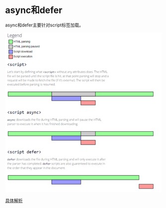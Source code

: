 # async和defer

async和defer主要针对script标签加载。



![图解](./img/asyncAndDefer.png)



[具体解析](https://segmentfault.com/q/1010000000640869)



